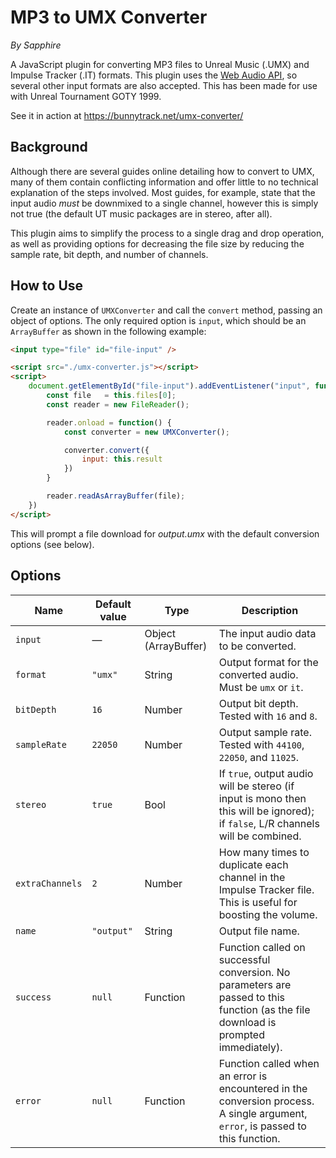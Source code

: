# MP3 to UMX Converter

_By Sapphire_

A JavaScript plugin for converting MP3 files to Unreal Music (.UMX) and Impulse Tracker (.IT) formats. This plugin uses the [Web Audio API](https://developer.mozilla.org/en-US/docs/Web/API/Web_Audio_API), so several other input formats are also accepted. This has been made for use with Unreal Tournament GOTY 1999.

See it in action at https://bunnytrack.net/umx-converter/


## Background

Although there are several guides online detailing how to convert to UMX, many of them contain conflicting information and offer little to no technical explanation of the steps involved. Most guides, for example, state that the input audio _must_ be downmixed to a single channel, however this is simply not true (the default UT music packages are in stereo, after all).

This plugin aims to simplify the process to a single drag and drop operation, as well as providing options for decreasing the file size by reducing the sample rate, bit depth, and number of channels.


## How to Use

Create an instance of `UMXConverter` and call the `convert` method, passing an object of options. The only required option is `input`, which should be an `ArrayBuffer` as shown in the following example:

```html
<input type="file" id="file-input" />

<script src="./umx-converter.js"></script>
<script>
    document.getElementById("file-input").addEventListener("input", function() {
        const file   = this.files[0];
        const reader = new FileReader();

        reader.onload = function() {
            const converter = new UMXConverter();

            converter.convert({
                input: this.result
            })
        }

        reader.readAsArrayBuffer(file);
    })
</script>
```

This will prompt a file download for _output.umx_ with the default conversion options (see below).


## Options

| Name            | Default value | Type                 | Description                                                                                                                         |
| ---             | ---           | ---                  | ---                                                                                                                                 |
| `input`         | —             | Object (ArrayBuffer) | The input audio data to be converted.                                                                                               |
| `format`        | `"umx"`       | String               | Output format for the converted audio. Must be `umx` or `it`.                                                                       |
| `bitDepth`      | `16`          | Number               | Output bit depth. Tested with `16` and `8`.                                                                                         |
| `sampleRate`    | `22050`       | Number               | Output sample rate. Tested with `44100`, `22050`, and `11025`.                                                                      |
| `stereo`        | `true`        | Bool                 | If `true`, output audio will be stereo (if input is mono then this will be ignored); if `false`, L/R channels will be combined.     |
| `extraChannels` | `2`           | Number               | How many times to duplicate each channel in the Impulse Tracker file. This is useful for boosting the volume.                       |
| `name`          | `"output"`    | String               | Output file name.                                                                                                                   |
| `success`       | `null`        | Function             | Function called on successful conversion. No parameters are passed to this function (as the file download is prompted immediately). |
| `error`         | `null`        | Function             | Function called when an error is encountered in the conversion process. A single argument, `error`, is passed to this function.     |
